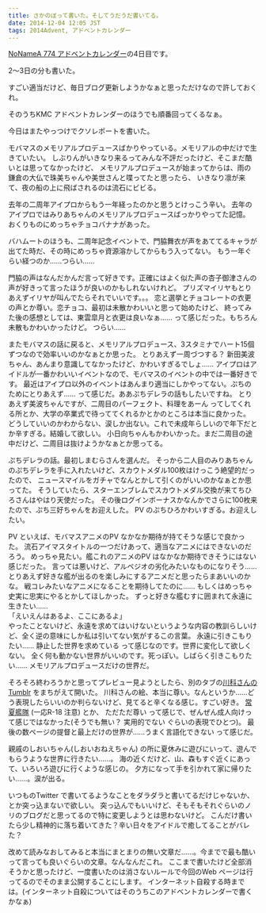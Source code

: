 ```yaml
---
title: さかのぼって書いた。そしてうだうだ書いてる。
date: 2014-12-04 12:05 JST
tags: 2014Advent, アドベントカレンダー
---
```


[NoNameA 774 アドベントカレンダー](/blog/2014/12/01/advent.html)の4日目です。

2〜3日の分も書いた。

すごい適当だけど、毎日ブログ更新しようかなぁと思っただけなので許しておくれ。

そのうちKMC アドベントカレンダーのほうでも順番回ってくるなぁ。

今日はまたやっつけでクソレポートを書いた。

モバマスのメモリアルプロデュースばかりやっている。メモリアルの中だけで生きていたい。
しぶりんがいきなり来るってみんな不評だったけど、そこまだ酷いとは思ってなかったけど、
メモリアルプロデュースが始まってからは、雨の鎌倉の大仏で珠美ちゃんや美世さんと喋ってたと思ったら、
いきなり凛が来て、夜の船の上に飛ばされるのは流石にビビる。

去年の二周年アイプロからもう一年経ったのかと思うとけっこう辛い。
去年のアイプロではみりあちゃんのメモリアルプロデュースばっかりやってた記憶。
おくりものにめっちゃチョコバナナがあった。

バハムートのほうも、二周年記念イベントで、門脇舞衣が声をあててるキャラが出てた時だ、その時にめっちゃ資源溶かしてからもう入ってない。
もう一年ぐらい経つのか……つらい……

門脇の声はなんだかんだ言って好きです。正確にはよく似た声の杏子御津さんの声が好きって言ったほうが良いのかもしれないけれど。
プリズマイリヤもとりあえずイリヤが叫んでたらそれでいいです。。。
恋と選挙とチョコレートの衣更の声とか尊い。恋チョコ、最初は未散かわいいと思って始めたけど、
終ってみた後の感想としては、東雲皐月と衣更は良いなぁ…… って感じだった。もちろん未散もかわいかったけど。
つらい……

またモバマスの話に戻ると、メモリアルプロデュース、3スタミナでハート15個ずつなので効率いいのかなぁとか思った。
とりあえず一周づつする？
新田美波ちゃん、あんまり意識してなかったけど、かわいすぎるでしょ…… アイプロはアイドルが一番かわいいイベントなので、モバマスのイベントの中では一番好きです。
最近はアイプロ以外のイベントはあんまり適当にしかやってない。ぷちのためにとりあえず…… って感じだ。ああぷちデレラの話もしたいですね。
とりあえず美波ちゃんですが、二周目のパーフェクト、料理をあーん ってしてくれる所とか、大学の卒業式で待っててくれるかとかのところは本当に良かった。
どうしていいのかわからない、涙しか出ない。これで未成年らしいので年下だとか辛すぎる。結婚して欲しい。
小日向ちゃんもかわいかった。まだ二周目の途中だけど、二周目は抜けようかなぁとか思ってる。

ぷちデレラの話。最初しまむらさんを選んだ。
そっから二人目のみりあちゃんのぷちデレラを手に入れたいけど、スカウトメダル100枚はけっこう絶望的だったので、
ニュースマイルをガチャでなんとかして引くのがいいのかなぁとか思ってた。
そうしていたら、スターエンブレムでスカウトメダル交換が来てちひろさんはやはり天使だった。
その後ログインボーナスかなんかでさらに100枚来たので、ぷち三好ちゃんをお迎えした。
PV のぷちひろかわいすぎる。お迎えしたい。

PV といえば、モバマスアニメのPV なかなか期待が持てそうな感じで良かった。
流石アイマスタイトルの一つだけあって、適当なアニメにはできないのだろう。
めっちゃ見たい。艦これのアニメのPV はなかなか期待できそうにはない感じだった。
言っては悪いけど、アルペジオの劣化みたいなものになりそう……
とりあえず好きな艦が出るのを楽しみにするアニメだと思ったらまあいいのかな。
戦コレみたいなアニメになることを期待してたのに……
もしくはめっちゃ史実に忠実にやるとかしてほしかった。
ずっと好きな艦むすに囲まれて永遠に生きたい……<br />
「えいえんはあるよ、ここにあるよ」<br />
やったことないけど、永遠を求めてはいけないというような内容の教訓らしいけど、全く逆の意味にしか私は引いてない気がするこの言葉。
永遠に引きこもりたい…… 静止した世界を求めている って感じなのです。世界に変化して欲しくない。
全く何も動かない世界がいいのです。死っぽい。しばらく引きこもりたい……
メモリアルプロデュースだけの世界だ。

そろそろ終わろうかと思ってプレビュー見ようとしたら、別のタブの[川科さんのTumblr](http://kahasina.tumblr.com/) をまちがえて開いた。
川科さんの絵、本当に尊い。なんというか……どう表現したらいいのか判らないけど、見てると辛くなる感じ。すごい好き。
[常夏艦隊](http://www.pixiv.net/member_illust.php?mode=medium&illust_id=45002487) (一応R-18 注意) とか、
ただただ尊い って感じで、ぜんぜん成人向けって感じではなかった(そうでも無い？ 実用的でない ぐらいの表現でひとつ)。
最後の数ページの提督と最上だけの世界が……うまく言語化できない って感じだ。

親戚のしおいちゃん(しおいおねえちゃん) の所に夏休みに遊びにいって、遊んでもらうような世界に行きたい……。
海の近くだけど、山、森もすぐ近くにあって、いろいろ遊びに行くような感じの。
夕方になって手を引かれて家に帰りたい……。涙が出る。

いつものTwitter で書いてるようなことをダラダラと書いてるだけじゃないか、とか突っ込まないで欲しい。
突っ込んでもいいけど、そもそもそれぐらいのノリのブログだと思ってるので特に変更しようとは思わないけど。
こんだけ書いたら少し精神的に落ち着いてきた？辛い日々をアイドルで癒してることがバレた？

改めて読みなおしてみると本当にまとまりの無い文章だ……。今までで最も酷いって言っても良いぐらいの文章。なんなんだこれ。
ここまで書いたけど全部消そうかと思ったけど、一度書いたのは消さないルールで今回のWeb ページは行ってるのでそのまま公開することにします。
インターネット自殺する時までは。(インターネット自殺についてはそのうちこのアドベントカレンダーで書くかなぁ)
